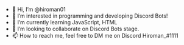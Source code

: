 - 👋 Hi, I’m @hiroman01
- 👀 I’m interested in programming and developing Discord Bots!
- 🌱 I’m currently learning JavaScript, HTML
- 💞️ I’m looking to collaborate on Discord Bots stage.
- 📫 How to reach me, feel free to DM me on Discord Hiroman_#1111

<!---
hiroman01/hiroman01 is a ✨ special ✨ repository because its `README.md` (this file) appears on your GitHub profile.
You can click the Preview link to take a look at your changes.
--->
